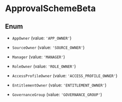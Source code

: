 # ApprovalSchemeBeta

## Enum


* `AppOwner` (value: `'APP_OWNER'`)

* `SourceOwner` (value: `'SOURCE_OWNER'`)

* `Manager` (value: `'MANAGER'`)

* `RoleOwner` (value: `'ROLE_OWNER'`)

* `AccessProfileOwner` (value: `'ACCESS_PROFILE_OWNER'`)

* `EntitlementOwner` (value: `'ENTITLEMENT_OWNER'`)

* `GovernanceGroup` (value: `'GOVERNANCE_GROUP'`)

